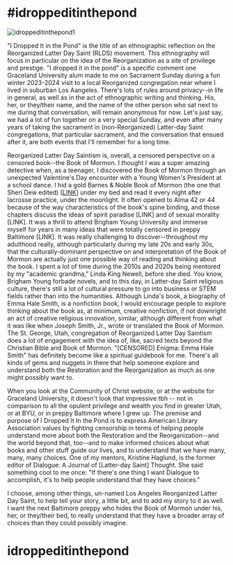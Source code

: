 # #idroppeditinthepond

![idroppeditinthepond1](https://github.com/shanestover8991/idroppeditinthepond/assets/142859309/0eb31925-1af6-4c5f-b06f-57d9124258a9)

"I Dropped It in the Pond" is the title of an ethnographic reflection on the Reorganized Latter Day Saint (RLDS) movement. This ethnography will focus in particular on the idea of the Reorganization as a site of privilege and prestige. "I dropped it in the pond" is a specific comment one Graceland University alum made to me on Sacrament Sunday during a fun winter 2023-2024 visit to a local Reorganized congregation near where I lived in suburban Los Aangeles. There's lots of rules around privacy--in life in general, as well as in the act of ethnographic writing and thinking. His, her, or they/their name, and the name of the other person who sat next to me during that conversation, will remain anonymous for now. Let's just say, we had a lot of fun together on a very special Sunday, and even after many years of taking the sacrament in (non-Reorganized) Latter-day Saint congregations, that particular sacrament, and the conversation that ensued after it, are both events that I'll remember for a long time.

Reorganized Latter Day Saintism is, overall, a censored perspective on a censored book--the Book of Mormon. I thought I was a super amazing detective when, as a teenager, I discovered the Book of Mormon through an unexpected Valentine's Day encounter with a Young Women's President at a school dance. I hid a gold Barnes & Noble Book of Mormon (the one that Sheri Dew edited) [[LINK](https://www.amazon.com/Book-Mormon-Another-Testament-Christ/dp/038551316X)] under my bed and read it every night after lacrosse practice, under the moonlight. It often opened to Alma 42 or 44 because of the way characteristics of the book's spine binding, and those chapters discuss the ideas of spirit paradise [LINK] and of sexual morality [LINK]. It was a thrill to attend Brigham Young University and immerse myself for years in many ideas that were totally censored in preppy Baltimore [LINK]. It was really challenging to discover--throughout my adulthood really, although particularly during my late 20s and early 30s, that the culturally-dominant perspective on and interpretation of the Book of Mormon are actually just one possible way of reading and thinking about the book. I spent a lot of time during the 2010s and 2020s being mentored by my "academic grandma," Linda King Newell, before she died. You know, Brigham Young forbade novels, and to this day, in Latter-day Saint religious culture, there's still a lot of cultural pressure to go into business or STEM fields rather than into the humanities. Although Linda's book, a biography of Emma Hale Smith, is a nonfiction book, I would encourage people to explore thinking about the book as, at minimum, creative nonfiction, if not downright an act of creative religious innovation, similar, although different from what it was like when Joseph Smith, Jr., wrote or translated the Book of Mormon. The St. George, Utah, congregation of Reorganized Latter Day Saintism does a lot of engagement with the idea of, like, sacred texts beyond the Christian Bible and Book of Mormon. "[CENSORED] Enigma: Emma Hale Smith" has definitely become like a spiritual guidebook for me. There's all kinds of gems and nuggets in there that help someone explore and understand both the Restoration and the Reorganization as much as one might possibly want to.

When you look at the Community of Christ website, or at the website for Graceland University, it doesn't look that impressive tbh -- not in comparison to all the opulent privilege and wealth you find in greater Utah, or at BYU, or in preppy Baltimore where I grew up. The premise and purpose of I Dropped It In the Pond is to express American Library Association values by fighting censorship in terms of helping people understand more about both the Restoration and the Reorganization--and the world beyond that, too--and to make informed choices about what books and other stuff guide our lives, and to understand that we have many, many, many choices. One of my mentors, Kristine Haglund, is the former editor of Dialogue: A Journal of [Latter-day Saint] Thought. She said something cool to me once: "If there's one thing I want Dialogue to accomplish, it's to help people understand that they have choices."

I choose, among other things, un-named Los Angeles Reorganized Latter Day Saint, to help tell your story, a little bit, and to add my story to it as well. I want the next Baltimore preppy who hides the Book of Mormon under his, her, or they/their bed, to really understand that they have a broader array of choices than they could possibly imagine.

# idroppeditinthepond
